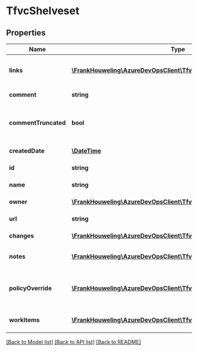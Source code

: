 # TfvcShelveset

## Properties
Name | Type | Description | Notes
------------ | ------------- | ------------- | -------------
**links** | [**\FrankHouweling\AzureDevOpsClient\Tfvc\Model\ReferenceLinks**](ReferenceLinks.md) | List of reference links for the shelveset. | [optional] 
**comment** | **string** | Shelveset comment. | [optional] 
**commentTruncated** | **bool** | Shelveset comment truncated as applicable. | [optional] 
**createdDate** | [**\DateTime**](\DateTime.md) | Shelveset create date. | [optional] 
**id** | **string** | Shelveset Id. | [optional] 
**name** | **string** | Shelveset name. | [optional] 
**owner** | [**\FrankHouweling\AzureDevOpsClient\Tfvc\Model\IdentityRef**](IdentityRef.md) | Shelveset Owner. | [optional] 
**url** | **string** | Shelveset Url. | [optional] 
**changes** | [**\FrankHouweling\AzureDevOpsClient\Tfvc\Model\TfvcChange[]**](TfvcChange.md) | List of changes. | [optional] 
**notes** | [**\FrankHouweling\AzureDevOpsClient\Tfvc\Model\CheckinNote[]**](CheckinNote.md) | List of checkin notes. | [optional] 
**policyOverride** | [**\FrankHouweling\AzureDevOpsClient\Tfvc\Model\TfvcPolicyOverrideInfo**](TfvcPolicyOverrideInfo.md) | Policy override information if applicable. | [optional] 
**workItems** | [**\FrankHouweling\AzureDevOpsClient\Tfvc\Model\AssociatedWorkItem[]**](AssociatedWorkItem.md) | List of associated workitems. | [optional] 

[[Back to Model list]](../README.md#documentation-for-models) [[Back to API list]](../README.md#documentation-for-api-endpoints) [[Back to README]](../README.md)


